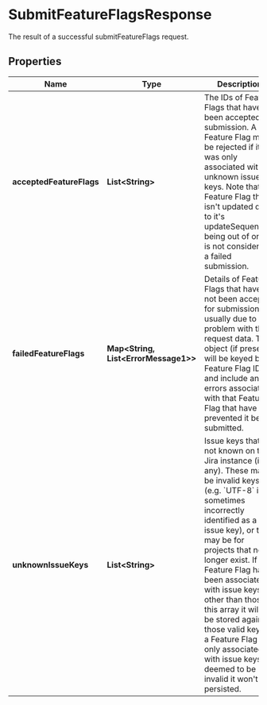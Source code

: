 

# SubmitFeatureFlagsResponse

The result of a successful submitFeatureFlags request. 

## Properties

| Name | Type | Description | Notes |
|------------ | ------------- | ------------- | -------------|
|**acceptedFeatureFlags** | **List&lt;String&gt;** | The IDs of Feature Flags that have been accepted for submission.  A Feature Flag may be rejected if it was only associated with unknown issue keys.  Note that a Feature Flag that isn&#39;t updated due to it&#39;s updateSequenceId being out of order is not considered a failed submission.  |  [optional] |
|**failedFeatureFlags** | **Map&lt;String, List&lt;ErrorMessage1&gt;&gt;** | Details of Feature Flags that have not been accepted for submission, usually due to a problem with the request data.  The object (if present) will be keyed by Feature Flag ID and include any errors associated with that Feature Flag that have prevented it being submitted.  |  [optional] |
|**unknownIssueKeys** | **List&lt;String&gt;** | Issue keys that are not known on this Jira instance (if any).   These may be invalid keys (e.g. &#x60;UTF-8&#x60; is sometimes incorrectly identified as a Jira issue key), or they may be for projects that no longer exist.  If a Feature Flag has been associated with issue keys other than those in this array it will still be stored against those valid keys. If a Feature Flag was only associated with issue keys deemed to be invalid it won&#39;t be persisted.  |  [optional] |



